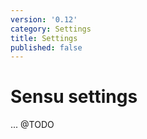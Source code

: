 ```yaml
---
version: '0.12'
category: Settings
title: Settings
published: false
---
```


# Sensu settings

... @TODO
